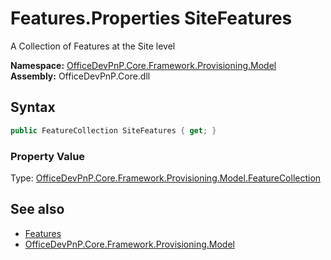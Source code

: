 # Features.Properties SiteFeatures
 A Collection of Features at the Site level   

**Namespace:** [OfficeDevPnP.Core.Framework.Provisioning.Model](OfficeDevPnP.Core.Framework.Provisioning.Model.md)  
**Assembly:** OfficeDevPnP.Core.dll  
## Syntax
```C#
public FeatureCollection SiteFeatures { get; }
```

### Property Value
Type: [OfficeDevPnP.Core.Framework.Provisioning.Model.FeatureCollection](OfficeDevPnP.Core.Framework.Provisioning.Model.FeatureCollection.md)  

## See also
- [Features](OfficeDevPnP.Core.Framework.Provisioning.Model.Features.md) 
- [OfficeDevPnP.Core.Framework.Provisioning.Model](OfficeDevPnP.Core.Framework.Provisioning.Model.md) 
